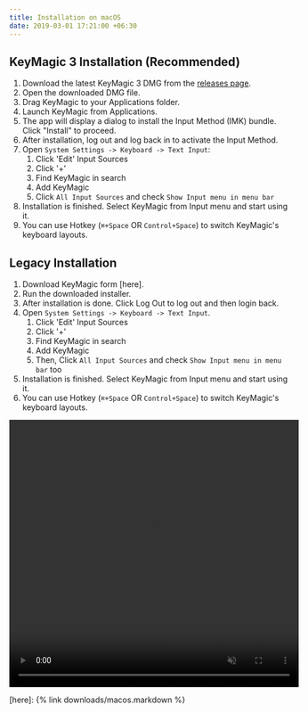 ```yaml
---
title: Installation on macOS
date: 2019-03-01 17:21:00 +06:30
---
```


## KeyMagic 3 Installation (Recommended)

1. Download the latest KeyMagic 3 DMG from the [releases page](https://github.com/thantthet/keymagic-3/releases).
2. Open the downloaded DMG file.
3. Drag KeyMagic to your Applications folder.
4. Launch KeyMagic from Applications.
5. The app will display a dialog to install the Input Method (IMK) bundle. Click "Install" to proceed.
6. After installation, log out and log back in to activate the Input Method.
7. Open `System Settings -> Keyboard -> Text Input`:
   1. Click 'Edit' Input Sources
   2. Click '+'
   3. Find KeyMagic in search
   4. Add KeyMagic
   5. Click `All Input Sources` and check `Show Input menu in menu bar`
8. Installation is finished. Select KeyMagic from Input menu and start using it.
9. You can use Hotkey (`⌘+Space` OR `Control+Space`) to switch KeyMagic's keyboard layouts.

## Legacy Installation

1. Download KeyMagic form [here].
2. Run the downloaded installer.
3. After installation is done. Click Log Out to log out and then login back.
4. Open `System Settings -> Keyboard -> Text Input`.
   1. Click 'Edit' Input Sources
   2. Click '+'
   2. Find KeyMagic in search
   3. Add KeyMagic
   4. Then, Click `All Input Sources` and check `Show Input menu in menu bar` too
5. Installation is finished. Select KeyMagic from Input menu and start using it.
6. You can use Hotkey (`⌘+Space` OR `Control+Space`) to switch KeyMagic's keyboard layouts.

<video autoplay muted controls width="520" height="480">
  <source src="/assets/vid/installation/macos/howto-macos14.mp4" type="video/mp4">
</video>

[here]: {% link downloads/macos.markdown %}